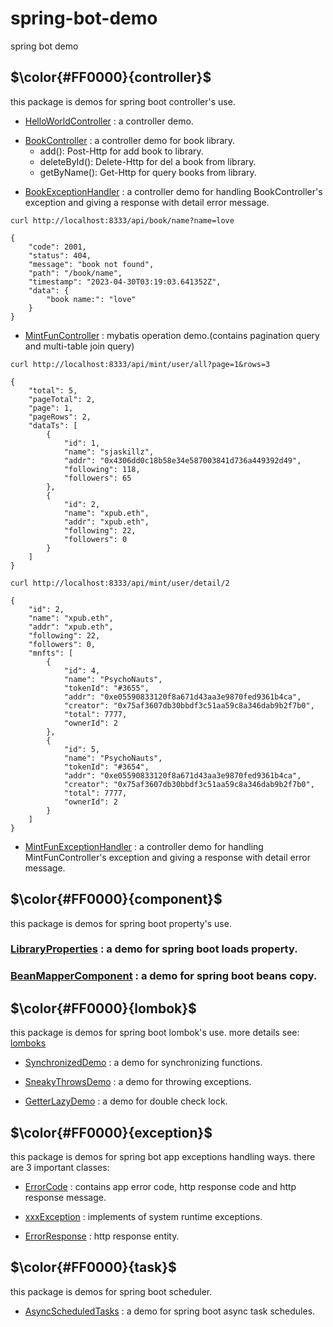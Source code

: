 # spring-bot-demo
spring bot demo

## $\color{#FF0000}{controller}$
this package is demos for spring boot controller's use.

* [HelloWorldController](./src/main/java/com/spring/bot/demo/controller/HelloWorldController.java) : a controller demo.
+ [BookController](./src/main/java/com/spring/bot/demo/controller/BookController.java) : a controller demo for book library. 
  - add(): Post-Http for add book to library.
  - deleteById(): Delete-Http for del a book from library.
  - getByName(): Get-Http for query books from library.
* [BookExceptionHandler](./src/main/java/com/spring/bot/demo/controller/BookExceptionHandler.java) : a controller demo for handling BookController's exception and giving a response with detail error message. 
```
curl http://localhost:8333/api/book/name?name=love

{
    "code": 2001,
    "status": 404,
    "message": "book not found",
    "path": "/book/name",
    "timestamp": "2023-04-30T03:19:03.641352Z",
    "data": {
        "book name:": "love"
    }
}
```
* [MintFunController](./src/main/java/com/spring/bot/demo/controller/MintFunController.java) : mybatis operation demo.(contains pagination query and multi-table join query)
```
curl http://localhost:8333/api/mint/user/all?page=1&rows=3

{
    "total": 5,
    "pageTotal": 2,
    "page": 1,
    "pageRows": 2,
    "dataTs": [
        {
            "id": 1,
            "name": "sjaskillz",
            "addr": "0x4306dd0c18b58e34e587003841d736a449392d49",
            "following": 118,
            "followers": 65
        },
        {
            "id": 2,
            "name": "xpub.eth",
            "addr": "xpub.eth",
            "following": 22,
            "followers": 0
        }
    ]
}

curl http://localhost:8333/api/mint/user/detail/2

{
    "id": 2,
    "name": "xpub.eth",
    "addr": "xpub.eth",
    "following": 22,
    "followers": 0,
    "mnfts": [
        {
            "id": 4,
            "name": "PsychoNauts",
            "tokenId": "#3655",
            "addr": "0xe05590833120f8a671d43aa3e9870fed9361b4ca",
            "creator": "0x75af3607db30bbdf3c51aa59c8a346dab9b2f7b0",
            "total": 7777,
            "ownerId": 2
        },
        {
            "id": 5,
            "name": "PsychoNauts",
            "tokenId": "#3654",
            "addr": "0xe05590833120f8a671d43aa3e9870fed9361b4ca",
            "creator": "0x75af3607db30bbdf3c51aa59c8a346dab9b2f7b0",
            "total": 7777,
            "ownerId": 2
        }
    ]
}
```
* [MintFunExceptionHandler](./src/main/java/com/spring/bot/demo/controller/MintFunExceptionHandler.java) : a controller demo for handling MintFunController's exception and giving a response with detail error message. 

## $\color{#FF0000}{component}$
this package is demos for spring boot property's use.

### [LibraryProperties](./src/main/java/com/spring/bot/demo/component/LibraryProperties.java) :  a demo for spring boot loads property.

### [BeanMapperComponent](./src/main/java/com/spring/bot/demo/component/BeanMapperComponent.java) :  a demo for spring boot beans copy.

## $\color{#FF0000}{lombok}$
this package is demos for spring boot lombok's use. more details see: [lomboks](https://hezhiqiang8909.gitbook.io/java/docs/javalib/lombok)

* [SynchronizedDemo](./src/main/java/com/spring/bot/demo/lombok/SynchronizedDemo.java) :  a demo for synchronizing functions.

* [SneakyThrowsDemo](./src/main/java/com/spring/bot/demo/lombok/SneakyThrowsDemo.java) :  a demo for throwing exceptions.

* [GetterLazyDemo](./src/main/java/com/spring/bot/demo/lombok/GetterLazyDemo.java) :  a demo for double check lock.

## $\color{#FF0000}{exception}$
this package is demos for spring bot app exceptions handling ways. there are 3 important classes: 

* [ErrorCode](./src/main/java/com/spring/bot/demo/exception/ErrorCode.java) :  contains app error code, http response code and http response message.

* [xxxException](./src/main/java/com/spring/bot/demo/exception/BaseException.java) : implements of system runtime exceptions.

* [ErrorResponse](./src/main/java/com/spring/bot/demo/exception/ErrorResponse.java) : http response entity.

## $\color{#FF0000}{task}$
this package is demos for spring boot scheduler.

* [AsyncScheduledTasks](./src/main/java/com/spring/bot/demo/task/AsyncScheduledTasks.java) :  a demo for spring boot async task schedules.